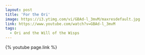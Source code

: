 ```yaml
---
layout: post
title: 'For the Ori'
image: https://i3.ytimg.com/vi/GBAd-l_3mvM/maxresdefault.jpg
link: https://www.youtube.com/watch?v=GBAd-l_3mvM
tags:
  - Ori and the Will of the Wisps
---
```


{% youtube page.link %}
